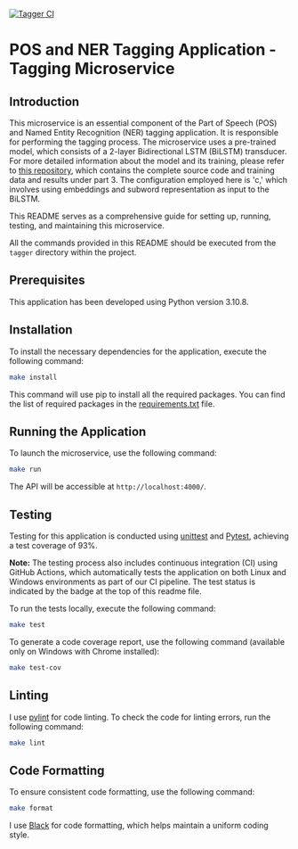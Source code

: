 [![Tagger CI](https://github.com/mhornstein/DK-NLP/actions/workflows/tagger-CI.yml/badge.svg)](https://github.com/mhornstein/DK-NLP/actions/workflows/tagger-CI.yml)

# POS and NER Tagging Application - Tagging Microservice

## Introduction

This microservice is an essential component of the Part of Speech (POS) and Named Entity Recognition (NER) tagging application. It is responsible for performing the tagging process. The microservice uses a pre-trained model, which consists of a 2-layer Bidirectional LSTM (BiLSTM) transducer. For more detailed information about the model and its training, please refer to [this repository](https://github.com/mhornstein/DLTS-3), which contains the complete source code and training data and results under part 3. The configuration employed here is 'c,' which involves using embeddings and subword representation as input to the BiLSTM.

This README serves as a comprehensive guide for setting up, running, testing, and maintaining this microservice.

All the commands provided in this README should be executed from the `tagger` directory within the project.

## Prerequisites

This application has been developed using Python version 3.10.8.

## Installation

To install the necessary dependencies for the application, execute the following command:

```bash
make install
```

This command will use pip to install all the required packages. You can find the list of required packages in the [requirements.txt](https://github.com/mhornstein/DK-NLP/blob/main/tagger/requirements.txt) file.

## Running the Application

To launch the microservice, use the following command:

```bash
make run
```

The API will be accessible at `http://localhost:4000/`.

## Testing

Testing for this application is conducted using [unittest](https://docs.python.org/3/library/unittest.html) and [Pytest](https://docs.pytest.org/en/7.4.x/), achieving a test coverage of 93%.

**Note:** The testing process also includes continuous integration (CI) using GitHub Actions, which automatically tests the application on both Linux and Windows environments as part of our CI pipeline. The test status is indicated by the badge at the top of this readme file.

To run the tests locally, execute the following command:

```bash
make test
```

To generate a code coverage report, use the following command (available only on Windows with Chrome installed):

```bash
make test-cov
```

## Linting

I use [pylint](https://pypi.org/project/pylint/) for code linting. To check the code for linting errors, run the following command:

```bash
make lint
```

## Code Formatting

To ensure consistent code formatting, use the following command:

```bash
make format
```

I use [Black](https://pypi.org/project/black/) for code formatting, which helps maintain a uniform coding style.
